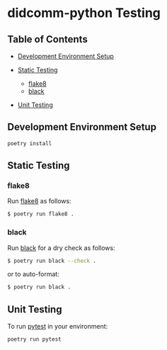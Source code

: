 # didcomm-python Testing

## Table of Contents

*   [Development Environment Setup](#development-environment-setup)

*   [Static Testing](#static-testing)

    *   [flake8](#flake8)
    *   [black](#black)

*   [Unit Testing](#unit-testing)

## Development Environment Setup

```bash
poetry install
```

## Static Testing

### flake8

Run [flake8](https://flake8.pycqa.org/en/latest/) as follows:

```bash
$ poetry run flake8 .
```

### black

Run [black](https://black.readthedocs.io/en/stable/usage_and_configuration/index.html) for a dry check as follows:

```bash
$ poetry run black --check .
```

or to auto-format:

```bash
$ poetry run black .
```

## Unit Testing

To run [pytest](https://docs.pytest.org/en/stable/) in your environment:

```bash
poetry run pytest
```